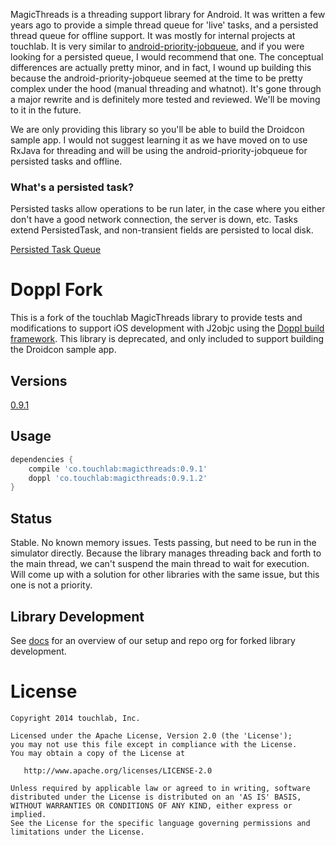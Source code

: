 MagicThreads is a threading support library for Android. It was written a few years ago to provide a simple thread queue for 'live' tasks, and a persisted thread queue for offline support. It was mostly for internal projects at touchlab. It is very similar to [android-priority-jobqueue](https://github.com/yigit/android-priority-jobqueue), and if you were looking for a persisted queue, I would recommend that one. The conceptual differences are actually pretty minor, and in fact, I wound up building this because the android-priority-jobqueue seemed at the time to be pretty complex under the hood (manual threading and whatnot). It's gone through a major rewrite and is definitely more tested and reviewed. We'll be moving to it in the future.

We are only providing this library so you'll be able to build the Droidcon sample app. I would not suggest learning it as we have moved on to use RxJava for threading and will be using the android-priority-jobqueue for persisted tasks and offline.

### What's a persisted task?

Persisted tasks allow operations to be run later, in the case where you either don't have a good network connection, the server is down, etc.
Tasks extend PersistedTask, and non-transient fields are persisted to local disk.

[Persisted Task Queue](https://github.com/touchlab/MagicThreads/blob/master/library/docs/PERSISTED_QUEUE.md)

# Doppl Fork

This is a fork of the touchlab MagicThreads library to provide tests and modifications to support
iOS development with J2objc using the [Doppl build framework](http://doppl.co/). This library is deprecated, and only
included to support building the Droidcon sample app.

## Versions

[0.9.1](https://github.com/doppllib/MagicThreads/tree/v0.9.1)

## Usage

```groovy
dependencies {
    compile 'co.touchlab:magicthreads:0.9.1'
    doppl 'co.touchlab:magicthreads:0.9.1.2'
}
```

## Status

Stable. No known memory issues. Tests passing, but need to be run in the simulator directly. Because the library manages threading back and forth to the main thread, we can't suspend the main thread to wait for execution. Will come up with a solution for other libraries with the same issue, but this one is not a priority.

## Library Development

See [docs](http://doppl.co/docs/createlibrary.html) for an overview of our setup and repo org for forked library development.

License
=======

    Copyright 2014 touchlab, Inc.

    Licensed under the Apache License, Version 2.0 (the 'License');
    you may not use this file except in compliance with the License.
    You may obtain a copy of the License at

       http://www.apache.org/licenses/LICENSE-2.0

    Unless required by applicable law or agreed to in writing, software
    distributed under the License is distributed on an 'AS IS' BASIS,
    WITHOUT WARRANTIES OR CONDITIONS OF ANY KIND, either express or implied.
    See the License for the specific language governing permissions and
    limitations under the License.
